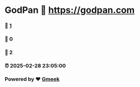 # GodPan :link: https://godpan.com 
### :page_facing_up: [1](https://godpan.com/tag.html) 
### :speech_balloon: 0 
### :hibiscus: 2 
### :alarm_clock: 2025-02-28 23:05:00 
### Powered by :heart: [Gmeek](https://github.com/Meekdai/Gmeek)
